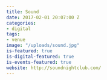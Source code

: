 ```yaml
---
title: Sound
date: 2017-02-01 20:07:00 Z
categories:
- digital
tags:
- venue
image: "/uploads/sound.jpg"
is-featured: true
is-digital-featured: true
is-events-featured: true
website: http://soundnightclub.com/
---
```


